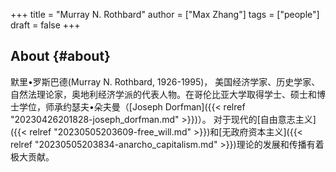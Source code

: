 +++
title = "Murray N. Rothbard"
author = ["Max Zhang"]
tags = ["people"]
draft = false
+++

## About {#about}

默里•罗斯巴德(Murray N. Rothbard, 1926-1995)， 美国经济学家、历史学家、自然法理论家，奥地利经济学派的代表人物。在哥伦比亚大学取得学士、硕士和博士学位，师承约瑟夫•朵夫曼（[Joseph Dorfman]({{< relref "20230426201828-joseph_dorfman.md" >}})）。
对于现代的[自由意志主义]({{< relref "20230505203609-free_will.md" >}})和[无政府资本主义]({{< relref "20230505203834-anarcho_capitalism.md" >}})理论的发展和传播有着极大贡献。
